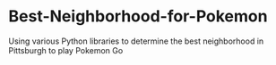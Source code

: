 # Best-Neighborhood-for-Pokemon
Using various Python libraries to determine the best neighborhood in Pittsburgh to play Pokemon Go

